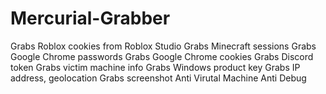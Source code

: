 # Mercurial-Grabber
Grabs Roblox cookies from Roblox Studio Grabs Minecraft sessions Grabs Google Chrome passwords Grabs Google Chrome cookies Grabs Discord token Grabs victim machine info Grabs Windows product key Grabs IP address, geolocation Grabs screenshot Anti Virutal Machine Anti Debug 
